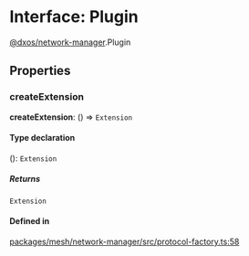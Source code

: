 # Interface: Plugin

[@dxos/network-manager](../modules/dxos_network_manager.md).Plugin

## Properties

### createExtension

 **createExtension**: () => `Extension`

#### Type declaration

(): `Extension`

##### Returns

`Extension`

#### Defined in

[packages/mesh/network-manager/src/protocol-factory.ts:58](https://github.com/dxos/dxos/blob/main/packages/mesh/network-manager/src/protocol-factory.ts#L58)
